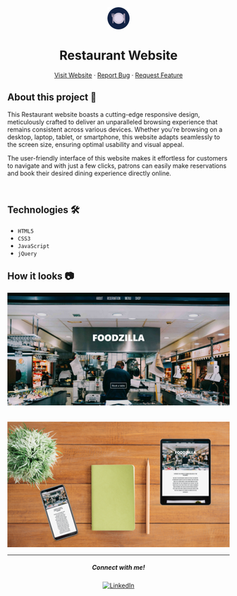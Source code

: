 <div align = "center">
    <img src="./Image/favicon.png" alt="Logo" width="50px">
</div>

<h1 align = "center"><b>Restaurant Website</b></h1>

<p align="center">
    <a href="https://restaurant-website-sahadcmd.vercel.app/" target="_blank">Visit Website</a>
    ·
    <a href="https://github.com/sahadcmd/Restaurant-Website/issues" target="_blank">Report Bug</a>
    ·
    <a href="https://github.com/sahadcmd/Restaurant-Website/issues" target="_blank">Request Feature</a>
</p>


## About this project 🚀

This Restaurant website boasts a cutting-edge responsive design, meticulously crafted to deliver an unparalleled browsing experience that remains consistent across various devices. Whether you're browsing on a desktop, laptop, tablet, or smartphone, this website adapts seamlessly to the screen size, ensuring optimal usability and visual appeal.

The user-friendly interface of this website makes it effortless for customers to navigate and with just a few clicks, patrons can easily make reservations and book their desired dining experience directly online.

<br>

## Technologies 🛠️

* `HTML5`
* `CSS3`
* `JavaScript`
* `jQuery`

## How it looks 📷

<div align="center">
    <img src="./Image/Preview/Screenshot.png">
</div>

<br>
<br>

<div align="center">
    <img src="./Image/Preview/Preview.png">
</div>


<hr>
<h5 align="center">Connect with me!</h5>

<p align="center">
    <a href="https://www.linkedin.com/in/sahadmahaboobp" target="_blank"><img src="https://img.shields.io/badge/LinkedIn-0077B5?style=for-the-badge&logo=linkedin&logoColor=white" alt="LinkedIn"></a>
</p>
